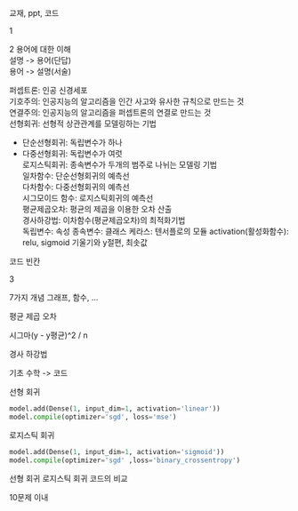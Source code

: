 교재, ppt, 코드

1


2
용어에 대한 이해   
설명 -> 용어(단답)      
용어 -> 설명(서술)      

퍼셉트론: 인공 신경세포   
기호주의: 인공지능의 알고리즘을 인간 사고와 유사한 규칙으로 만드는 것   
연결주의: 인공지능의 알고리즘을 퍼셉트론의 연결로 만드는 것   
선형회귀: 선형적 상관관계를 모델링하는 기법   
- 단순선형회귀: 독립변수가 하나   
- 다중선형회귀: 독립변수가 여럿      
로지스틱회귀: 종속변수가 두개의 범주로 나뉘는 모델링 기법   
일차함수: 단순선형회귀의 예측선   
다차함수: 다중선형회귀의 예측선      
시그모이드 함수: 로지스틱회귀의 예측선   
평균제곱오차: 평균의 제곱을 이용한 오차 산출   
경사하강법: 이차함수(평균제곱오차)의 최적화기법    
독립변수: 속성
종속변수: 클래스
케라스: 텐서플로의 모듈
activation(활성화함수): relu, sigmoid
기울기와 y절편, 최솟값

코드 빈칸

3

7가지 개념
그래프, 함수, ...

평균 제곱 오차

시그마(y - y평균)^2 / n

경사 하강법

기초 수학 -> 코드


선형 회귀

```python
model.add(Dense(1, input_dim=1, activation='linear'))
model.compile(optimizer='sgd', loss='mse')
```

로지스틱 회귀

```python
model.add(Dense(1, input_dim=1, activation='sigmoid'))
model.compile(optimizer='sgd' ,loss='binary_crossentropy')
```

선형 회귀 로지스틱 회귀 코드의 비교


10문제 이내
